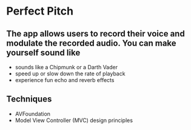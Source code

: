 # Perfect Pitch
## The app allows users to record their voice and modulate the recorded audio. You can make yourself sound like
- sounds like a Chipmunk or a Darth Vader
- speed up or slow down the rate of playback
- experience fun echo and reverb effects
## Techniques
- AVFoundation
- Model View Controller (MVC) design principles
